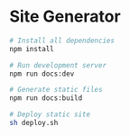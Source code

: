 # Site Generator

``` bash
# Install all dependencies
npm install

# Run development server
npm run docs:dev

# Generate static files
npm run docs:build

# Deploy static site
sh deploy.sh
```